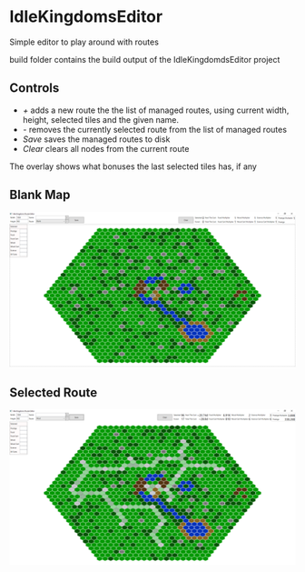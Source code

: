 IdleKingdomsEditor
==================

Simple editor to play around with routes

build folder contains the build output of the IdleKingdomdsEditor project

Controls
--------

* *\+* adds a new route the the list of managed routes, using current width, height, selected tiles and the given name.
* *\-* removes the currently selected route from the list of managed routes
* *Save* saves the managed routes to disk
* *Clear* clears all nodes from the current route

The overlay shows what bonuses the last selected tiles has, if any

Blank Map
---------

![clear map](Screenshots/blank.png)

Selected Route
--------------

![selected route map](Screenshots/selected.png)